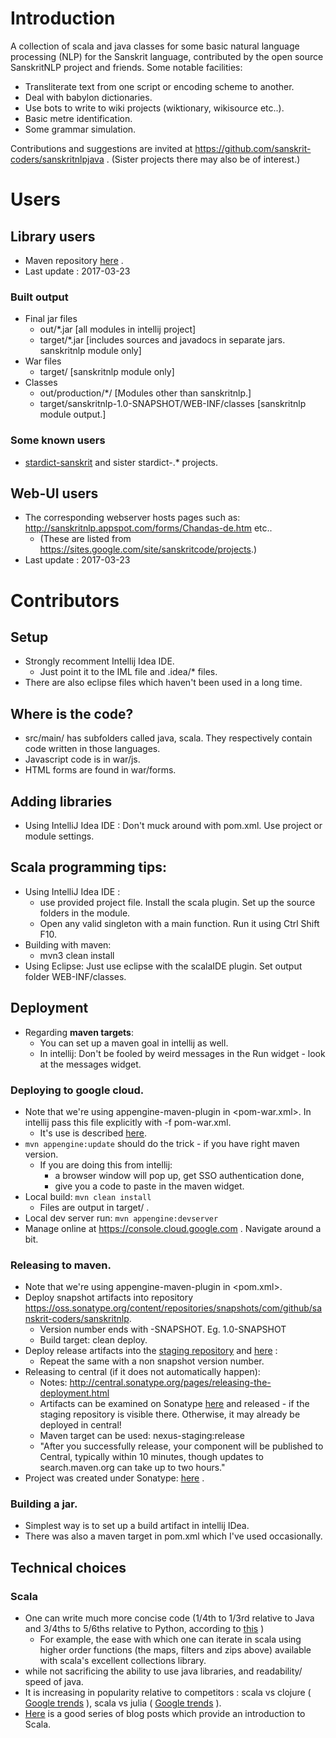 # Introduction
A collection of scala and java classes for some basic natural language processing (NLP) for the Sanskrit language, contributed by the open source SanskritNLP project and friends.
Some notable facilities:
* Transliterate text from one script or encoding scheme to another.
* Deal with babylon dictionaries.
* Use bots to write to wiki projects (wiktionary, wikisource etc..).
* Basic metre identification.
* Some grammar simulation.

Contributions and suggestions are invited at https://github.com/sanskrit-coders/sanskritnlpjava . (Sister projects there may also be of interest.)

# Users
## Library users
* Maven repository [here](http://search.maven.org/#search%7Cga%7C1%7Ca%3A%22sanskritnlp%22) .
* Last update : 2017-03-23

### Built output
* Final jar files
  * out/*.jar [all modules in intellij project]
  * target/*.jar [includes sources and javadocs in separate jars. sanskritnlp module only]
* War files
  * target/ [sanskritnlp module only]
* Classes
  * out/production/*/ [Modules other than sanskritnlp.]
  * target/sanskritnlp-1.0-SNAPSHOT/WEB-INF/classes [sanskritnlp module output.]

### Some known users
* [stardict-sanskrit]() and sister stardict-.* projects.


## Web-UI users
* The corresponding webserver hosts pages such as: <http://sanskritnlp.appspot.com/forms/Chandas-de.htm> etc..
    * (These are listed from <https://sites.google.com/site/sanskritcode/projects>.)
* Last update : 2017-03-23

# Contributors
## Setup
* Strongly recomment Intellij Idea IDE.
  * Just point it to the IML file and .idea/* files.
* There are also eclipse files which haven't been used in a long time.

## Where is the code?
* src/main/ has subfolders called java, scala. They respectively contain code written in those languages.
* Javascript code is in war/js.
* HTML forms are found in war/forms.

## Adding libraries
* Using IntelliJ Idea IDE : Don't muck around with pom.xml. Use project or module settings.

## Scala programming tips:
* Using IntelliJ Idea IDE :
  * use provided project file. Install the scala plugin. Set up the source folders in the module.
  * Open any valid singleton with a main function. Run it using Ctrl Shift F10.
* Building with maven:
  * mvn3 clean install
* Using Eclipse: Just use eclipse with the scalaIDE plugin. Set output folder WEB-INF/classes.

## Deployment
* Regarding **maven targets**:
  * You can set up a maven goal in intellij as well.
  * In intellij: Don't be fooled by weird messages in the Run widget - look at the messages widget.

### Deploying to google cloud.
* Note that we're using appengine-maven-plugin in <pom-war.xml>. In intellij pass this file explicitly with -f pom-war.xml.
  * It's use is described [here](https://cloud.google.com/appengine/docs/standard/java/tools/maven).
* `mvn appengine:update` should do the trick - if you have right maven version.
  * If you are doing this from intellij:
    * a browser window will pop up, get SSO authentication done,
    * give you a code to paste in the maven widget.
* Local build: `mvn clean install`
  * Files are output in target/ .
* Local dev server run: `mvn appengine:devserver`
* Manage online at <https://console.cloud.google.com> . Navigate around a bit.

### Releasing to maven.
* Note that we're using appengine-maven-plugin in <pom.xml>.
* Deploy snapshot artifacts into repository <https://oss.sonatype.org/content/repositories/snapshots/com/github/sanskrit-coders/sanskritnlp>.
  * Version number ends with -SNAPSHOT. Eg. 1.0-SNAPSHOT
  * Build target: clean deploy.
* Deploy release artifacts into the [staging repository](https://oss.sonatype.org/content/repositories/releases/com/github/sanskrit-coders/sanskritnlp/) and [here](http://repo1.maven.org/maven2/com/github/sanskrit-coders/sanskritnlp/) :
  * Repeat the same with a non snapshot version number.
* Releasing to central (if it does not automatically happen):
  * Notes: <http://central.sonatype.org/pages/releasing-the-deployment.html>
  * Artifacts can be examined on Sonatype [here](https://oss.sonatype.org/#nexus-search;quick~sanskrit) and released - if the staging repository is visible there. Otherwise, it may already be deployed in central!
  * Maven target can be used: nexus-staging:release
  * "After you successfully release, your component will be published to Central, typically within 10 minutes, though updates to search.maven.org can take up to two hours."
* Project was created under Sonatype:  [here](https://issues.sonatype.org/browse/OSSRH-29183) .

### Building a jar.
* Simplest way is to set up a build artifact in intellij IDea.
* There was also a maven target in pom.xml which I've used occasionally.

## Technical choices
### Scala
* One can write much more concise code (1/4th to 1/3rd relative to Java and 3/4ths to 5/6ths relative to Python, according to [this](http://bcomposes.com/2012/03/01/student-questions-about-scala-part-2/) )
  * For example, the ease with which one can iterate in scala using higher order functions (the maps, filters and zips above) available with scala's excellent collections library.
* while not sacrificing the ability to use java libraries, and readability/ speed of java.
* It is increasing in popularity relative to competitors : scala vs clojure ( [Google trends](https://trends.google.com/trends/explore?date=all&q=Scala%20tutorial,Clojure%20tutorial) ), scala vs julia ( [Google trends](https://trends.google.com/trends/explore?date=all&q=Scala%20tutorial,Julia%20tutorial) ).
* [Here](http://bcomposes.com/2011/08/22/first-steps-in-scala-for-first-time-programmers-part-1/) is a good series of blog posts which provide an introduction to Scala.
